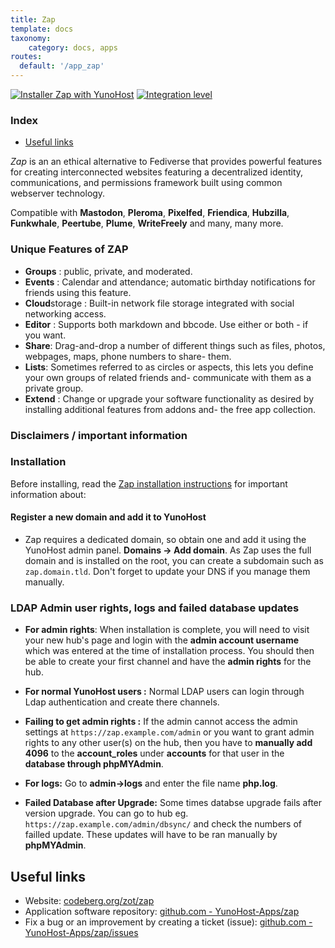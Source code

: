 ```yaml
---
title: Zap
template: docs
taxonomy:
    category: docs, apps
routes:
  default: '/app_zap'
---
```


[![Installer Zap with YunoHost](https://install-app.yunohost.org/install-with-yunohost.svg)](https://install-app.yunohost.org/?app=zap) [![Integration level](https://dash.yunohost.org/integration/zap.svg)](https://dash.yunohost.org/appci/app/zap)

### Index

- [Useful links](#useful-links)

*Zap* is an an ethical alternative to Fediverse that provides powerful features for creating interconnected websites featuring a decentralized identity, communications, and permissions framework built using common webserver technology.

Compatible with **Mastodon**, **Pleroma**, **Pixelfed**, **Friendica**, **Hubzilla**, **Funkwhale**, **Peertube**, **Plume**, **WriteFreely** and many, many more.

### Unique Features of ZAP

- **Groups** : public, private, and moderated.
- **Events** : Calendar and attendance; automatic birthday notifications for friends using this feature.
- **Cloud**storage : Built-in network file storage integrated with social networking access.
- **Editor** : Supports both markdown and bbcode. Use either or both - if you want.
- **Share**: Drag-and-drop a number of different things such as files, photos, webpages, maps, phone numbers to share- them.
- **Lists**: Sometimes referred to as circles or aspects, this lets you define your own groups of related friends and- communicate with them as a private group.
- **Extend** : Change or upgrade your software functionality as desired by installing additional features from addons and- the free app collection.

### Disclaimers / important information

### Installation

Before installing, read the [Zap installation instructions](https://codeberg.org/zot/zap/src/branch/release/install/INSTALL.txt) for important information about:

#### Register a new domain and add it to YunoHost

- Zap requires a dedicated domain, so obtain one and add it using the YunoHost admin panel. **Domains -> Add domain**. As Zap uses the full domain and is installed on the root, you can create a subdomain such as `zap.domain.tld`. Don't forget to update your DNS if you manage them manually.

### LDAP Admin user rights, logs and failed database updates

- **For admin rights**: When installation is complete, you will need to visit your new hub's page and login with the **admin account username** which was entered at the time of installation process. You should then be able to create your first channel and have the **admin rights** for the hub.

- **For normal YunoHost users :** Normal LDAP users can login through Ldap authentication and create there channels.

- **Failing to get admin rights :** If the admin cannot access the admin settings at `https://zap.example.com/admin` or you want to grant admin rights to any other user(s) on the hub, then you have to **manually add 4096** to the **account_roles** under **accounts** for that user in the **database through phpMYAdmin**.

- **For logs:** Go to **admin->logs** and enter the file name **php.log**.

- **Failed Database after Upgrade:** Some times databse upgrade fails after version upgrade. You can go to hub eg. `https://zap.example.com/admin/dbsync/` and check the numbers of failled update. These updates will have to be ran manually by **phpMYAdmin**.

## Useful links

+ Website: [codeberg.org/zot/zap](https://codeberg.org/zot/zap)
+ Application software repository: [github.com - YunoHost-Apps/zap](https://github.com/YunoHost-Apps/zap_ynh)
+ Fix a bug or an improvement by creating a ticket (issue): [github.com - YunoHost-Apps/zap/issues](https://github.com/YunoHost-Apps/zap_ynh/issues)
